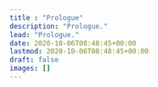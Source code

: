```yaml
---
title : "Prologue"
description: "Prologue."
lead: "Prologue."
date: 2020-10-06T08:48:45+00:00
lastmod: 2020-10-06T08:48:45+00:00
draft: false
images: []
---
```

